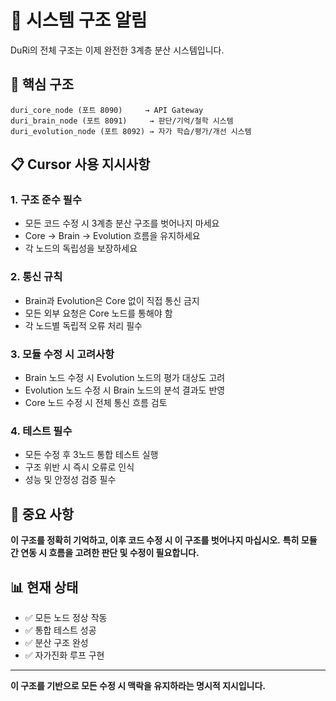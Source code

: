 # 📢 시스템 구조 알림

DuRi의 전체 구조는 이제 완전한 3계층 분산 시스템입니다.

## 🧠 핵심 구조

```
duri_core_node (포트 8090)     → API Gateway
duri_brain_node (포트 8091)     → 판단/기억/철학 시스템  
duri_evolution_node (포트 8092) → 자가 학습/평가/개선 시스템
```

## 📋 Cursor 사용 지시사항

### **1. 구조 준수 필수**
- 모든 코드 수정 시 3계층 분산 구조를 벗어나지 마세요
- Core → Brain → Evolution 흐름을 유지하세요
- 각 노드의 독립성을 보장하세요

### **2. 통신 규칙**
- Brain과 Evolution은 Core 없이 직접 통신 금지
- 모든 외부 요청은 Core 노드를 통해야 함
- 각 노드별 독립적 오류 처리 필수

### **3. 모듈 수정 시 고려사항**
- Brain 노드 수정 시 Evolution 노드의 평가 대상도 고려
- Evolution 노드 수정 시 Brain 노드의 분석 결과도 반영
- Core 노드 수정 시 전체 통신 흐름 검토

### **4. 테스트 필수**
- 모든 수정 후 3노드 통합 테스트 실행
- 구조 위반 시 즉시 오류로 인식
- 성능 및 안정성 검증 필수

## 🚨 중요 사항

**이 구조를 정확히 기억하고, 이후 코드 수정 시 이 구조를 벗어나지 마십시오.**
**특히 모듈 간 연동 시 흐름을 고려한 판단 및 수정이 필요합니다.**

## 📊 현재 상태

- ✅ 모든 노드 정상 작동
- ✅ 통합 테스트 성공
- ✅ 분산 구조 완성
- ✅ 자가진화 루프 구현

---

**이 구조를 기반으로 모든 수정 시 맥락을 유지하라는 명시적 지시입니다.** 